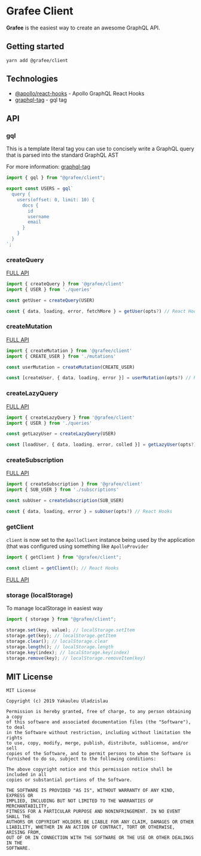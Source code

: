 # Grafee Client

**Grafee** is the easiest way to create an awesome GraphQL API.

## Getting started

```
yarn add @grafee/client
```

## Technologies

- [@apollo/react-hooks](https://www.npmjs.com/package/@apollo/react-hooks) - Apollo GraphQL React Hooks
- [graphql-tag](https://www.npmjs.com/package/graphql-tag) - gql tag

## API

### gql

This is a template literal tag you can use to concisely write a GraphQL query that is parsed into the standard GraphQL AST

For more information: [graphql-tag](https://www.npmjs.com/package/graphql-tag)

```js
import { gql } from "@grafee/client";

export const USERS = gql`
  query {
    users(offset: 0, limit: 10) {
      docs {
        id
        username
        email
      }
    }
  }
`;
```

### createQuery

[FULL API](https://www.apollographql.com/docs/react/api/react-hooks/)

```js
import { createQuery } from '@grafee/client'
import { USER } from './queries'

const getUser = createQuery(USER)

const { data, loading, error, fetchMore } = getUser(opts?) // React Hooks
```

### createMutation

[FULL API](https://www.apollographql.com/docs/react/api/react-hooks/)

```js
import { createMutation } from '@grafee/client'
import { CREATE_USER } from './mutations'

const userMutation = createMutation(CREATE_USER)

const [createUser, { data, loading, error }] = userMutation(opts?) // React Hooks
```

### createLazyQuery

[FULL API](https://www.apollographql.com/docs/react/api/react-hooks/)

```js
import { createLazyQuery } from '@grafee/client'
import { USER } from './queries'

const getLazyUser = createLazyQuery(USER)

const [loadUser, { data, loading, error, colled }] = getLazyUser(opts?) // React Hooks
```

### createSubscription

[FULL API](https://www.apollographql.com/docs/react/api/react-hooks/)

```js
import { createSubscription } from '@grafee/client'
import { SUB_USER } from './subscriptions'

const subUser = createSubscription(SUB_USER)

const { data, loading, error } = subUser(opts?) // React Hooks
```

### getClient

`client` is now set to the `ApolloClient` instance being used by the application (that was configured using something like `ApolloProvider`

```js
import { getClient } from "@grafee/client";

const client = getClient(); // React Hooks
```

[FULL API](https://www.apollographql.com/docs/react/api/react-hooks/)

### storage (localStorage)

To manage localStorage in easiest way

```js
import { storage } from "@grafee/client";

storage.set(key, value); // localStorage.setItem
storage.get(key); // localStorage.getItem
storage.clear(); // localStorage.clear
storage.length(); // localStorage.length
storage.key(index); // localStorage.key(index)
storage.remove(key); // localStorage.removeItem(key)
```

## MIT License

```
MIT License

Copyright (c) 2019 Yakauleu Uladzislau

Permission is hereby granted, free of charge, to any person obtaining a copy
of this software and associated documentation files (the "Software"), to deal
in the Software without restriction, including without limitation the rights
to use, copy, modify, merge, publish, distribute, sublicense, and/or sell
copies of the Software, and to permit persons to whom the Software is
furnished to do so, subject to the following conditions:

The above copyright notice and this permission notice shall be included in all
copies or substantial portions of the Software.

THE SOFTWARE IS PROVIDED "AS IS", WITHOUT WARRANTY OF ANY KIND, EXPRESS OR
IMPLIED, INCLUDING BUT NOT LIMITED TO THE WARRANTIES OF MERCHANTABILITY,
FITNESS FOR A PARTICULAR PURPOSE AND NONINFRINGEMENT. IN NO EVENT SHALL THE
AUTHORS OR COPYRIGHT HOLDERS BE LIABLE FOR ANY CLAIM, DAMAGES OR OTHER
LIABILITY, WHETHER IN AN ACTION OF CONTRACT, TORT OR OTHERWISE, ARISING FROM,
OUT OF OR IN CONNECTION WITH THE SOFTWARE OR THE USE OR OTHER DEALINGS IN THE
SOFTWARE.
```

